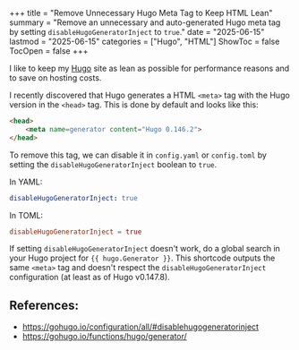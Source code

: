 +++
title = "Remove Unnecessary Hugo Meta Tag to Keep HTML Lean"
summary = "Remove an unnecessary and auto-generated Hugo meta tag by setting `disableHugoGeneratorInject` to `true`."
date = "2025-06-15"
lastmod = "2025-06-15"
categories = ["Hugo", "HTML"]
ShowToc = false
TocOpen = false
+++

I like to keep my [Hugo](https://gohugo.io/) site as lean as possible for performance reasons and to save on hosting costs.

I recently discovered that Hugo generates a HTML `<meta>` tag with the Hugo version in the `<head>` tag. This is done by default and looks like this:

```html
<head>
    <meta name=generator content="Hugo 0.146.2">
</head>
```

To remove this tag, we can disable it in `config.yaml` or `config.toml` by setting the `disableHugoGeneratorInject` boolean to `true`.

In YAML:

```YAML
disableHugoGeneratorInject: true
```

In TOML:

```TOML
disableHugoGeneratorInject = true
```

If setting `disableHugoGeneratorInject` doesn't work, do a global search in your Hugo project for `{{ hugo.Generator }}`. This shortcode outputs the same `<meta>` tag and doesn't respect the `disableHugoGeneratorInject` configuration (at least as of Hugo v0.147.8).

## References:
- https://gohugo.io/configuration/all/#disablehugogeneratorinject
- https://gohugo.io/functions/hugo/generator/
